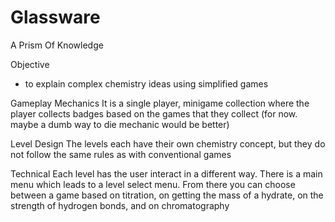 # Glassware
A Prism Of Knowledge

Objective
* to explain complex chemistry ideas using simplified games

Gameplay Mechanics
It is a single player, minigame collection where the player collects badges based on the games that they collect (for now. maybe a dumb way to die mechanic would be better)

Level Design
The levels each have their own chemistry concept, but they do not follow the same rules as with conventional games

Technical
Each level has the user interact in a different way. There is a main menu which leads to a level select menu. From there you can choose between a game based on titration, on getting the mass of a hydrate, on the strength of hydrogen bonds, and on chromatography


